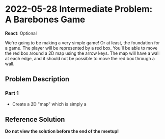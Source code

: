 # 2022-05-28 Intermediate Problem: A Barebones Game

**React:** Optional

We're going to be making a very simple game! Or at least, the foundation for a game. The player will be represented by a red box. You'll be able to move the red box around a 2D map using the arrow keys. The map will have a wall at each edge, and it should not be possible to move the red box through a wall.

## Problem Description

### Part 1

- Create a 2D "map" which is simply a

## Reference Solution

**Do not view the solution before the end of the meetup!**
